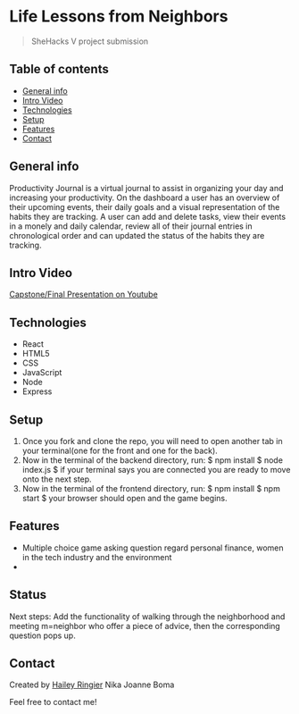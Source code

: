 # Life Lessons from Neighbors
> SheHacks V project submission

## Table of contents
* [General info](#general-info)
* [Intro Video](#intro-video)
* [Technologies](#technologies)
* [Setup](#setup)
* [Features](#features)
* [Contact](#contact)

## General info
Productivity Journal is a virtual journal to assist in organizing your day and increasing your productivity. On the dashboard a user has an overview of their upcoming events, their daily goals and a visual representation of the habits they are tracking. A user can add and delete tasks, view their events in a monely and daily calendar, review all of their journal entries in chronological order and can updated the status of the habits they are tracking.  


## Intro Video
[Capstone/Final Presentation on Youtube](https://www.youtube.com/channel/UCv8YpacxVgL9ShVduwb3Blg?view_as=subscriber)

## Technologies
* React
* HTML5
* CSS
* JavaScript
* Node
* Express

## Setup
1. Once you fork and clone the repo, you will need to open another tab in your terminal(one for the front and one for the back).
1. Now in the terminal of the backend directory, run:
    $ npm install
    $ node index.js
    $ if your terminal says you are connected you are ready to move onto the next step.
1. Now in the terminal of the frontend directory, run:
    $ npm install
    $ npm start
    $ your browser should open and the game begins. 


## Features
* Multiple choice game asking question regard personal finance, women in the tech industry and the environment
*

## Status
Next steps: Add the functionality of walking through the neighborhood and meeting m=neighbor who offer a piece of advice, then the corresponding question pops up. 


## Contact
Created by [Hailey Ringier](https://www.linkedin.com/in/hailey-ringier/) 
Nika 
Joanne 
Boma

Feel free to contact me! 


